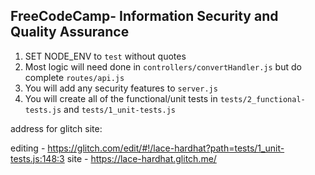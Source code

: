 **FreeCodeCamp**- Information Security and Quality Assurance
------

1) SET NODE_ENV to `test` without quotes
2) Most logic will need done in `controllers/convertHandler.js` but do complete `routes/api.js`
3) You will add any security features to `server.js`
4) You will create all of the functional/unit tests in `tests/2_functional-tests.js` and `tests/1_unit-tests.js`

address for glitch site:

editing - https://glitch.com/edit/#!/lace-hardhat?path=tests/1_unit-tests.js:148:3
site    - https://lace-hardhat.glitch.me/
